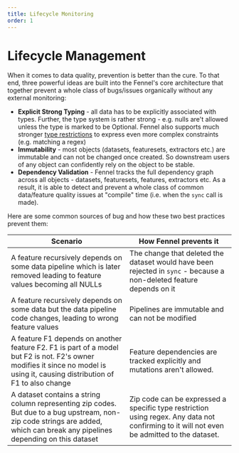 ```yaml
---
title: Lifecycle Monitoring
order: 1
---
```


# Lifecycle Management

When it comes to data quality, prevention is better than the cure. To that end, three powerful ideas are built into the Fennel's core architecture that together prevent a whole class of bugs/issues organically without any external monitoring:

* **Explicit Strong Typing** - all data has to be explicitly associated with types. Further, the type system is rather strong - e.g. nulls are't allowed unless the type is marked to be Optional. Fennel also supports much stronger [type restrictions](../api-reference/data-types.md) to express even more complex constraints (e.g. matching a regex)
* **Immutability** - most objects (datasets, featuresets, extractors etc.) are immutable and can not be changed once created. So downstream users of any object can confidently rely on the object to be stable.
* **Dependency Validation** - Fennel tracks the full dependency graph across all objects - datasets, featuresets, features, extractors etc. As a result, it is able to detect and prevent a whole class of common data/feature quality issues at "compile" time (i.e. when the `sync` call is made).&#x20;

Here are some common sources of bug and how these two best practices prevent them:



| Scenario                                                                                                                                                                      | How Fennel prevents it                                                                                                                     |
| ----------------------------------------------------------------------------------------------------------------------------------------------------------------------------- | ------------------------------------------------------------------------------------------------------------------------------------------ |
| A feature recursively depends on some data pipeline which is later removed leading to feature values becoming all NULLs                                                       | The change that deleted the dataset would have been rejected in `sync` - because a non-deleted feature depends on it                       |
| A feature recursively depends on some data but the data pipeline code changes, leading to wrong feature values                                                                | Pipelines are immutable and can not be modified                                                                                            |
| A feature F1 depends on another feature F2. F1 is part of a model but F2 is not. F2's owner modifies it since no model is using it, causing distribution of F1 to also change | Feature dependencies are tracked explicitly and mutations aren't allowed.                                                                  |
| A dataset contains a string column representing zip codes. But due to a bug upstream, non-zip code strings are added, which can break any pipelines depending on this dataset | Zip code can be expressed a specific type restriction using regex. Any data not confirming to it will not even be admitted to the dataset. |

